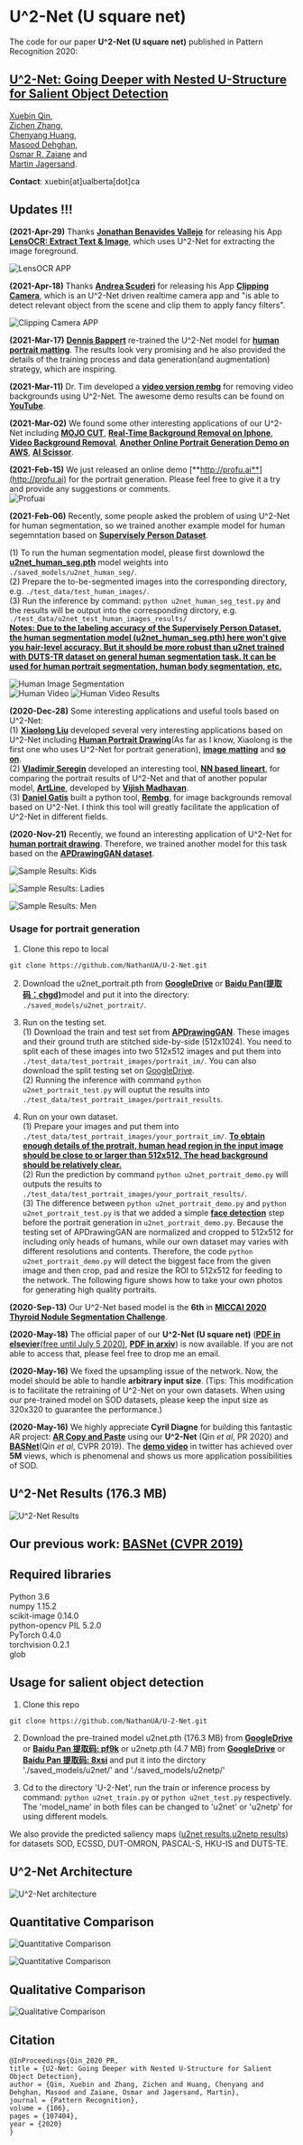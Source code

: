 # U^2-Net (U square net)

The code for our paper **U^2-Net (U square net)** published in Pattern Recognition 2020:
## [U^2-Net: Going Deeper with Nested U-Structure for Salient Object Detection](https://arxiv.org/pdf/2005.09007.pdf)

[Xuebin Qin](https://webdocs.cs.ualberta.ca/~xuebin/), <br/>
[Zichen Zhang](https://webdocs.cs.ualberta.ca/~zichen2/), <br/>
[Chenyang Huang](https://chenyangh.com/), <br/>
[Masood Dehghan](https://sites.google.com/view/masooddehghan), <br/>
[Osmar R. Zaiane](http://webdocs.cs.ualberta.ca/~zaiane/) and <br/>
[Martin Jagersand](https://webdocs.cs.ualberta.ca/~jag/).

__Contact__: xuebin[at]ualberta[dot]ca

## Updates !!!

**(2021-Apr-29)** Thanks [**Jonathan Benavides Vallejo**](https://www.linkedin.com/in/jonathanbv/) for releasing his App [**LensOCR: Extract Text & Image**](https://apps.apple.com/ch/app/lensocr-extract-text-image/id1549961729?l=en&mt=12), which uses U^2-Net for extracting the image foreground.

![LensOCR APP](figures/LensOCR.png)

**(2021-Apr-18)** Thanks [**Andrea Scuderi**](https://www.linkedin.com/in/andreascuderi/) for releasing his App [**Clipping Camera**](https://apps.apple.com/us/app/clipping-camera/id1548192169?ign-mpt=uo%3D2), which is an U^2-Net driven realtime camera app and "is able to detect relevant object from the scene and clip them to apply fancy filters". 

![Clipping Camera APP](figures/clipping_camera.png)

**(2021-Mar-17)** [**Dennis Bappert**](https://github.com/dennisbappert) re-trained the U^2-Net model for [**human portrait matting**](https://github.com/dennisbappert/u-2-net-portrait). The results look very promising and he also provided the details of the training process and data generation(and augmentation) strategy, which are inspiring.

**(2021-Mar-11)** Dr. Tim developed a [**video version rembg**](https://github.com/ecsplendid/rembg-greenscreen) for removing video backgrounds using U^2-Net. The awesome demo results can be found on [**YouTube**](https://www.youtube.com/watch?v=4NjqR2vCV_k).

**(2021-Mar-02)** We found some other interesting applications of our U^2-Net including [**MOJO CUT**](https://play.google.com/store/apps/details?id=com.innoria.magicut&hl=en_CA&gl=US), [**Real-Time Background Removal on Iphone**](https://www.linkedin.com/feed/update/urn:li:activity:6752303661705170944/?updateEntityUrn=urn%3Ali%3Afs_feedUpdate%3A%28V2%2Curn%3Ali%3Aactivity%3A6752303661705170944%29), [**Video Background Removal**](https://nisargkapkar.hashnode.dev/image-and-video-background-removal-using-deep-learning), [**Another Online Portrait Generation Demo on AWS**](http://s3-website-hosting-u2net.s3-website-eu-west-1.amazonaws.com/), [**AI Scissor**](https://qooba.net/2020/09/11/ai-scissors-sharp-cut-with-neural-networks/).

**(2021-Feb-15)** We just released an online demo [**http://profu.ai**](http://profu.ai) for the portrait generation. Please feel free to give it a try and provide any suggestions or comments. <br/>
![Profuai](figures/profuai.png) <br/>

**(2021-Feb-06)** Recently, some people asked the problem of using U^2-Net for human segmentation, so we trained another example model for human segemntation based on [**Supervisely Person Dataset**](https://supervise.ly/explore/projects/supervisely-person-dataset-23304/datasets). <br/>

(1) To run the human segmentation model, please first downlowd the [**u2net_human_seg.pth**](https://drive.google.com/file/d/1-Yg0cxgrNhHP-016FPdp902BR-kSsA4P/view?usp=sharing) model weights into ``` ./saved_models/u2net_human_seg/```. <br/>
(2) Prepare the to-be-segmented images into the corresponding directory, e.g. ```./test_data/test_human_images/```. <br/>
(3) Run the inference by command: ```python u2net_human_seg_test.py``` and the results will be output into the corresponding dirctory, e.g. ```./test_data/u2net_test_human_images_results/```<br/>
[**Notes: Due to the labeling accuracy of the Supervisely Person Dataset, the human segmentation model (u2net_human_seg.pth) here won't give you hair-level accuracy. But it should be more robust than u2net trained with DUTS-TR dataset on general human segmentation task. It can be used for human portrait segmentation, human body segmentation, etc.**](https://github.com/NathanUA/U-2-Net)<br/>

![Human Image Segmentation](figures/human_seg.png) <br/>
![Human Video](figures/human_seg_video.gif)
![Human Video Results](figures/human_seg_results.gif)

**(2020-Dec-28)** Some interesting applications and useful tools based on U^2-Net: <br/>
(1) [**Xiaolong Liu**](https://github.com/LiuXiaolong19920720) developed several very interesting applications based on U^2-Net including [**Human Portrait Drawing**](https://www.cvpy.net/studio/cv/func/DeepLearning/sketch/sketch/page/)(As far as I know, Xiaolong is the first one who uses U^2-Net for portrait generation), [**image matting**](https://www.cvpy.net/studio/cv/func/DeepLearning/matting/matting/page/) and [**so on**](https://www.cvpy.net/). <br/>
(2) [**Vladimir Seregin**](https://github.com/peko/nn-lineart) developed an interesting tool, [**NN based lineart**](https://peko.github.io/nn-lineart/), for comparing the portrait results of U^2-Net and that of another popular model, [**ArtLine**](https://github.com/vijishmadhavan/ArtLine), developed by [**Vijish Madhavan**](https://github.com/vijishmadhavan). <br/>
(3) [**Daniel Gatis**](https://github.com/danielgatis/rembg) built a python tool, [**Rembg**](https://pypi.org/project/rembg/), for image backgrounds removal based on U^2-Net. I think this tool will greatly facilitate the application of U^2-Net in different fields. <br/>

**(2020-Nov-21)** Recently, we found an interesting application of U^2-Net for [**human portrait drawing**](https://www.pythonf.cn/read/141098). Therefore, we trained another model for this task based on the [**APDrawingGAN dataset**](https://github.com/yiranran/APDrawingGAN).

![Sample Results: Kids](figures/portrait_kids.png)

![Sample Results: Ladies](figures/portrait_ladies.png)

![Sample Results: Men](figures/portrait_men.png)

### Usage for portrait generation
1. Clone this repo to local
```
git clone https://github.com/NathanUA/U-2-Net.git
```

2. Download the u2net_portrait.pth from [**GoogleDrive**](https://drive.google.com/file/d/1IG3HdpcRiDoWNookbncQjeaPN28t90yW/view?usp=sharing) or [**Baidu Pan(提取码：chgd)**](https://pan.baidu.com/s/1BYT5Ts6BxwpB8_l2sAyCkw)model and put it into the directory: ```./saved_models/u2net_portrait/```.

3. Run on the testing set. <br/>
(1) Download the train and test set from [**APDrawingGAN**](https://github.com/yiranran/APDrawingGAN). These images and their ground truth are stitched side-by-side (512x1024). You need to split each of these images into two 512x512 images and put them into ```./test_data/test_portrait_images/portrait_im/```. You can also download the split testing set on [GoogleDrive](https://drive.google.com/file/d/1NkTsDDN8VO-JVik6VxXyV-3l2eo29KCk/view?usp=sharing). <br/>
(2) Running the inference with command ```python u2net_portrait_test.py``` will ouptut the results into ```./test_data/test_portrait_images/portrait_results```. <br/>

4. Run on your own dataset. <br/>
(1) Prepare your images and put them into ```./test_data/test_portrait_images/your_portrait_im/```. [**To obtain enough details of the protrait, human head region in the input image should be close to or larger than 512x512. The head background should be relatively clear.**](https://github.com/NathanUA/U-2-Net) <br/>
(2) Run the prediction by command ```python u2net_portrait_demo.py``` will outputs the results to ```./test_data/test_portrait_images/your_portrait_results/```. <br/>
(3) The difference between ```python u2net_portrait_demo.py``` and ```python u2net_portrait_test.py``` is that we added a simple [**face detection**](https://opencv-python-tutroals.readthedocs.io/en/latest/py_tutorials/py_objdetect/py_face_detection/py_face_detection.html) step before the portrait generation in ```u2net_portrait_demo.py```.  Because the testing set of APDrawingGAN are normalized and cropped to 512x512 for including only heads of humans, while our own dataset may varies with different resolutions and contents. Therefore, the code ```python u2net_portrait_demo.py``` will detect the biggest face from the given image and then crop, pad and resize the ROI to 512x512 for feeding to the network. The following figure shows how to take your own photos for generating high quality portraits.

**(2020-Sep-13)** Our U^2-Net based model is the **6th** in [**MICCAI 2020 Thyroid Nodule Segmentation Challenge**](https://tn-scui2020.grand-challenge.org/Resultannouncement/).

**(2020-May-18)** The official paper of our **U^2-Net (U square net)** ([**PDF in elsevier**(free until July 5 2020)](https://www.sciencedirect.com/science/article/pii/S0031320320302077?dgcid=author), [**PDF in arxiv**](http://arxiv.org/abs/2005.09007)) is now available. If you are not able to access that, please feel free to drop me an email.

**(2020-May-16)** We fixed the upsampling issue of the network. Now, the model should be able to handle **arbitrary input size**. (Tips: This modification is to facilitate the retraining of U^2-Net on your own datasets. When using our pre-trained model on SOD datasets, please keep the input size as 320x320 to guarantee the performance.)

**(2020-May-16)** We highly appreciate **Cyril Diagne** for building this fantastic AR project: [**AR Copy and Paste**](https://github.com/cyrildiagne/ar-cutpaste) using our **U^2-Net** (Qin *et al*, PR 2020) and [**BASNet**](https://github.com/NathanUA/BASNet)(Qin *et al*, CVPR 2019). The [**demo video**](https://twitter.com/cyrildiagne/status/1256916982764646402) in twitter has achieved over **5M** views, which is phenomenal and shows us more application possibilities of SOD.

## U^2-Net Results (176.3 MB)

![U^2-Net Results](figures/u2netqual.png)


## Our previous work: [BASNet (CVPR 2019)](https://github.com/NathanUA/BASNet)

## Required libraries

Python 3.6  
numpy 1.15.2  
scikit-image 0.14.0  
python-opencv
PIL 5.2.0  
PyTorch 0.4.0  
torchvision 0.2.1  
glob  

## Usage for salient object detection
1. Clone this repo
```
git clone https://github.com/NathanUA/U-2-Net.git
```
2. Download the pre-trained model u2net.pth (176.3 MB) from [**GoogleDrive**](https://drive.google.com/file/d/1ao1ovG1Qtx4b7EoskHXmi2E9rp5CHLcZ/view?usp=sharing) or [**Baidu Pan 提取码: pf9k**](https://pan.baidu.com/s/1WjwyEwDiaUjBbx_QxcXBwQ) or u2netp.pth (4.7 MB) from [**GoogleDrive**](https://drive.google.com/file/d/1rbSTGKAE-MTxBYHd-51l2hMOQPT_7EPy/view?usp=sharing) or [**Baidu Pan 提取码: 8xsi**](https://pan.baidu.com/s/10tW12OlecRpE696z8FxdNQ) and put it into the dirctory './saved_models/u2net/' and './saved_models/u2netp/'

3.  Cd to the directory 'U-2-Net', run the train or inference process by command: ```python u2net_train.py```
or ```python u2net_test.py``` respectively. The 'model_name' in both files can be changed to 'u2net' or 'u2netp' for using different models.  

 We also provide the predicted saliency maps ([u2net results](https://drive.google.com/file/d/1mZFWlS4WygWh1eVI8vK2Ad9LrPq4Hp5v/view?usp=sharing),[u2netp results](https://drive.google.com/file/d/1j2pU7vyhOO30C2S_FJuRdmAmMt3-xmjD/view?usp=sharing)) for datasets SOD, ECSSD, DUT-OMRON, PASCAL-S, HKU-IS and DUTS-TE.


## U^2-Net Architecture

![U^2-Net architecture](figures/U2NETPR.png)


## Quantitative Comparison

![Quantitative Comparison](figures/quan_1.png)

![Quantitative Comparison](figures/quan_2.png)


## Qualitative Comparison

![Qualitative Comparison](figures/qual.png?raw=true)


## Citation
```
@InProceedings{Qin_2020_PR,
title = {U2-Net: Going Deeper with Nested U-Structure for Salient Object Detection},
author = {Qin, Xuebin and Zhang, Zichen and Huang, Chenyang and Dehghan, Masood and Zaiane, Osmar and Jagersand, Martin},
journal = {Pattern Recognition},
volume = {106},
pages = {107404},
year = {2020}
}
```

